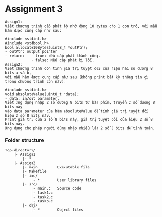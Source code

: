 # Assignment 3
```
Assign1:
Viết chương trình cấp phát bộ nhớ động 10 bytes cho 1 con trỏ, với mẫu hàm được cung cấp như sau:

#include <stdint.h>
#include <stdbool.h>
bool allocate10Bytes(uint8_t *outPtr);
- outPtr: output pointer
- return:   - true: Nếu cấp phát thành công.
            - false: Nếu cấp phát bị lỗi.
Assign2:
Viết chương trình con tính giá trị tuyệt đối của hiệu hai số dương 8 bits a và b,  
với mẫu hàm được cung cấp như sau (không print bất kỳ thông tin gì trong chương trình con này):

#include <stdint.h>
void absoluteValue(uint8_t *data);
- data: in/out parameter.
Viết ứng dụng nhập 2 số dương 8 bits từ bàn phím, truyền 2 số dương 8 bits này  
vào data parameter của hàm absoluteValue để tính giá trị tuyệt đối hiệu 2 số 8 bits này.  
Print giá trị của 2 số 8 bits này, giá trị tuyệt đối của hiệu 2 số 8 bits này.  
Ứng dụng cho phép người dùng nhập nhiều lần 2 số 8 bits để tính toán.
```
### Folder structure
    Top-directory/
        |- Assign1
            |- *
        |- Assign2
            |- main         Executable file
            |- Makefile             
            |- inc/
                |- *        User library files
            |- src/
                |- main.c   Source code
                |- task1.c  
                |- task2.c  
                |- task3.c  
            |- obj/
                |- *        Object files
